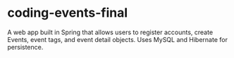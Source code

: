 # coding-events-final
A web app built in Spring that allows users to register accounts, create Events, event tags, and event detail objects. Uses MySQL and Hibernate for persistence. 
